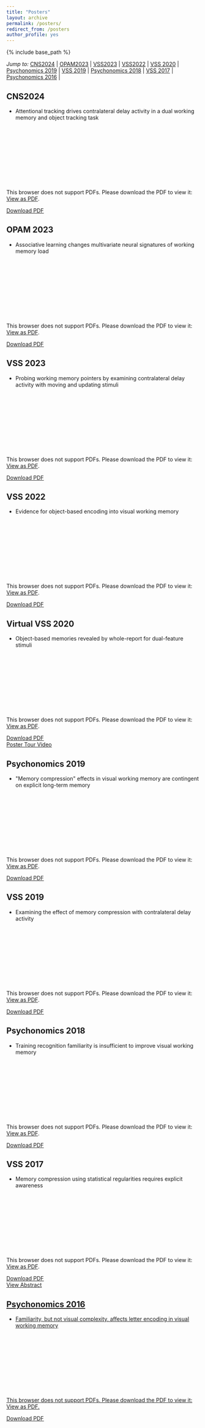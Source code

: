 ```yaml
---
title: "Posters"
layout: archive
permalink: /posters/
redirect_from: /posters
author_profile: yes
---
```


{% include base_path %}

_Jump to:_ [CNS2024](#CNS2024) \| [OPAM2023](#OPAM2023) \| [VSS2023](#VSS2023) \| [VSS2022](#VSS2022) \| [VSS 2020](#VSS2020) \| [Psychonomics 2019](#PNOM2019) \| [VSS 2019](#VSS2019) \| [Psychonomics 2018](#PNOM2018) \| [VSS 2017](#VSS2017) \| [Psychonomics 2016](#PNOM2016) \|

<a name="CNS2024"></a> 
## CNS2024
* Attentional tracking drives contralateral delay activity in a dual working memory and object tracking task
<object data="https://williamngiam.github.io/files/CNS2024.pdf" type="application/pdf" width="700px" height="400px">
    <embed src="https://williamngiam.github.io/files/CNS2024.pdf">
        <p>This browser does not support PDFs. Please download the PDF to view it: <a href="https://williamngiam.github.io/files/CNS2024.pdf">View as PDF</a>.</p>
    </embed>
</object>
<u><a href="https://williamngiam.github.io/files/CNS2024.pdf">Download PDF</a></u><br>

<a name="OPAM2023"></a> 
## OPAM 2023
* Associative learning changes multivariate neural signatures of working memory load
<object data="https://williamngiam.github.io/files/OPAM2023.pdf" type="application/pdf" width="700px" height="400px">
    <embed src="https://williamngiam.github.io/files/OPAM2023.pdf">
        <p>This browser does not support PDFs. Please download the PDF to view it: <a href="https://williamngiam.github.io/files/OPAM2023.pdf">View as PDF</a>.</p>
    </embed>
</object>
<u><a href="https://williamngiam.github.io/files/OPAM2023.pdf">Download PDF</a></u><br>

<a name="VSS2023"></a> 
## VSS 2023
* Probing working memory pointers by examining contralateral delay activity with moving and updating stimuli
<object data="https://williamngiam.github.io/files/VSS2023.pdf" type="application/pdf" width="700px" height="400px">
    <embed src="https://williamngiam.github.io/files/VSS2023.pdf">
        <p>This browser does not support PDFs. Please download the PDF to view it: <a href="https://williamngiam.github.io/files/VSS2023.pdf">View as PDF</a>.</p>
    </embed>
</object>
<u><a href="https://williamngiam.github.io/files/VSS2023.pdf">Download PDF</a></u><br>

<a name="VSS2022"></a> 
## VSS 2022
* Evidence for object-based encoding into visual working memory
<object data="https://williamngiam.github.io/files/VSS2022.pdf" type="application/pdf" width="700px" height="400px">
    <embed src="https://williamngiam.github.io/files/VSS2022.pdf">
        <p>This browser does not support PDFs. Please download the PDF to view it: <a href="https://williamngiam.github.io/files/VSS2022.pdf">View as PDF</a>.</p>
    </embed>
</object>
<u><a href="https://williamngiam.github.io/files/VSS2022.pdf">Download PDF</a></u><br>

<a name="VSS2020"></a> 
## Virtual VSS 2020
* Object-based memories revealed by whole-report for dual-feature stimuli
<object data="https://williamngiam.github.io/files/vss2020.pdf" type="application/pdf" width="700px" height="584px">
    <embed src="https://williamngiam.github.io/files/vss2020.pdf">
        <p>This browser does not support PDFs. Please download the PDF to view it: <a href="https://williamngiam.github.io/files/vss2020.pdf">View as PDF</a>.</p>
    </embed>
</object>
<u><a href="https://williamngiam.github.io/files/vss2020.pdf">Download PDF</a></u><br>
<u><a href="https://www.youtube.com/watch?v=ByDhxxk51Yc">Poster Tour Video</a></u>

<a name="PNOM2019"></a>
## Psychonomics 2019
* "Memory compression" effects in visual working memory are contingent on explicit long-term memory
<object data="https://williamngiam.github.io/files/psychonomics2019.pdf" type="application/pdf" width="700px" height="420px">
    <embed src="https://williamngiam.github.io/files/psychonomics2019.pdf">
        <p>This browser does not support PDFs. Please download the PDF to view it: <a href="https://williamngiam.github.io/files/psychonomics2019.pdf">View as PDF</a>.</p>
    </embed>
</object>
<u><a href="https://williamngiam.github.io/files/psychonomics2019.pdf">Download PDF</a></u>

<a name="VSS2019"></a>
## VSS 2019
* Examining the effect of memory compression with contralateral delay activity
<object data="https://williamngiam.github.io/files/vss2019.pdf" type="application/pdf" width="700px" height="382px">
    <embed src="https://williamngiam.github.io/files/vss2019.pdf">
        <p>This browser does not support PDFs. Please download the PDF to view it: <a href="https://williamngiam.github.io/files/vss2019.pdf">View as PDF</a>.</p>
    </embed>
</object>
<u><a href="https://williamngiam.github.io/files/vss2019.pdf">Download PDF</a></u>

<a name="PNOM2018"></a>
## Psychonomics 2018
* Training recognition familiarity is insufficient to improve visual working memory
<object data="https://williamngiam.github.io/files/psychonomics2018.pdf" type="application/pdf" width="700px" height="430px">
    <embed src="https://williamngiam.github.io/files/psychonomics2018.pdf">
        <p>This browser does not support PDFs. Please download the PDF to view it: <a href="https://williamngiam.github.io/files/psychonomics2018.pdf">View as PDF</a>.</p>
    </embed>
</object>
<u><a href="https://williamngiam.github.io/files/psychonomics2018.pdf">Download PDF</a></u>

<a name="VSS2017"></a>
## VSS 2017
* Memory compression using statistical regularities requires explicit awareness
<object data="https://williamngiam.github.io/files/vss2017.pdf" type="application/pdf" width="700px" height="374px">
    <embed src="https://williamngiam.github.io/files/vss2017.pdf">
        <p>This browser does not support PDFs. Please download the PDF to view it: <a href="https://williamngiam.github.io/files/vss2017.pdf">View as PDF</a>.</p>
    </embed>
</object>
<u><a href="https://williamngiam.github.io/files/vss2017.pdf">Download PDF</a></u>
<br>
<u><a href="http://jov.arvojournals.org/article.aspx?articleid=2651730">View Abstract</a><u>

<a name="PNOM2016"></a>
## Psychonomics 2016
* Familiarity, but not visual complexity, affects letter encoding in visual working memory
<object data="https://williamngiam.github.io/files/psychonomics2016.pdf" type="application/pdf" width="700px" height="428px">
    <embed src="https://williamngiam.github.io/files/psychonomics2016.pdf">
        <p>This browser does not support PDFs. Please download the PDF to view it: <a href="https://williamngiam.github.io/files/psychonomics2016.pdf">View as PDF</a>.</p>
    </embed>
</object>
<u><a href="https://williamngiam.github.io/files/psychonomics2016.pdf">Download PDF</a></u>
